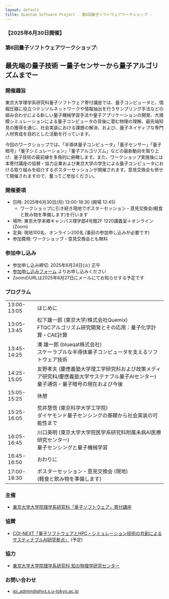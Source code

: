 ```yaml
---
layout: default
title: Quantum Software Project - 第6回量子ソフトウェアワークショップ - 
---
```


### 【2025年6月30日開催】
### 第6回量子ソフトウェアワークショップ: 
## 最先端の量子技術 ー量子センサーから量子アルゴリズムまでー

### 開催趣旨

東京大学理学系研究科量子ソフトウェア寄付講座では、量子コンピュータと、情報圧縮に役立つテンソルネットワークや情報抽出を行うサンプリング手法などの組み合わせによる新しい量子機械学習手法や量子アプリケーションの開発、大規模シミュレーションによる量子コンピュータの背後に潜む物理の理解、最先端知見の獲得を通じ、社会実装における課題の解決、および、量子ネイティブな専門人材育成を目的とした活動を行っています。

今回のワークショップでは、「半導体量子コンピュータ」「量子センサー」「量子暗号」「量子シミュレーション」「量子アルゴリズム」などの最新動向を取り上げ、量子技術の最前線を多角的に俯瞰します。また、ワークショップ実施後には本寄付講座の協賛・協力企業および東京大学の学生による量子コンピュータにおける取り組みを紹介するポスターセッションが開催されます。意見交換会も併せて開催されますので、奮ってご参加ください。

### 開催要項

* 日時: 2025年6月30日(月) 13:00-18:30 (開場 12:45)
  - ワークショップに引き続き現地でポスターセッション・意見交換会(軽食と飲み物を準備します)を行います
* 場所: 東京大学本郷キャンパス理学部4号館2F 1220講義室＋オンライン (Zoom)
* 定員: 現地100名、オンライン200名 (事前の参加申し込みが必要です)
* 参加費用: ワークショップ・意見交換会とも無料

### 参加申し込み

* 参加申し込み締切: 2025年6月24日(火) 正午
* [参加申し込みフォーム](https://forms.gle/kRDzMr2NVkpFGqbR8) よりお申し込みください
* ZoomのURLは2025年6月27日にメールにてお知らせする予定です

### プログラム

<table>
<tr><td> 13:00-13:05</td><td>はじめに</td></tr>
<tr><td> 13:05-13:45</td><td>松下雄一郎 (東京大学/株式会社Quemix)<br/>FTQCアルゴリズム研究開発とその応用：量子化学計算・CAE計算</td></tr>
<tr><td> 13:45-14:25</td><td>湊 雄一郎 (blueqat株式会社)<br/>スケーラブルな半導体量子コンピュータを支えるソフトウェア技術</td></tr>
<tr><td> 14:25-15:05</td><td>友野孝夫 (慶應義塾大学理工学研究科および政策メディア研究科/慶應義塾大学サステナブル量子AIセンター)<br/>量子通信・量子暗号の現在および今後</td></tr>
<tr><td> 15:05-15:25</td><td>休憩</td></tr>
<tr><td> 15:25-16:05</td><td>荒井慧悟 (東京科学大学工学院)<br/>ダイヤモンド量子センシングの基礎から社会実装の可能性まで</td></tr>
<tr><td> 16:05-16:45</td><td>川口英明 (東京大学大学院医学系研究科附属未病AI医療研究センター)<br/>量子センシングと量子機械学習</td></tr>
<tr><td> 16:45-16:50</td><td>おわりに</td></tr>
<tr><td> 17:00-18:30</td><td>ポスターセッション・意見交換会 (現地)<br/> (軽食と飲み物を準備します)</td></tr>
</table>

### 主催

* [東京大学大学院理学系研究科「量子ソフトウェア」寄付講座](https://qsw.phys.s.u-tokyo.ac.jp)

### 協賛

* [COI-NEXT「量子ソフトウェアとHPC・シミュレーション技術の共創によるサスティナブルAI研究拠点」](https://sqai.jp) (予定)

### 協力

* [東京大学大学院理学系研究科 知の物理学研究センター](https://www.phys.s.u-tokyo.ac.jp/lp/ipi/)

### お問い合わせ

* [ipi_admin@phys.s.u-tokyo.ac.jp](mailto:ipi_admin@phys.s.u-tokyo.ac.jp)
